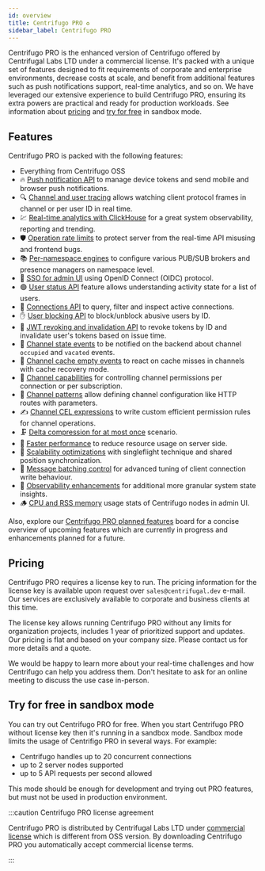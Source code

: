 ```yaml
---
id: overview
title: Centrifugo PRO ♻️
sidebar_label: Centrifugo PRO
---
```


Centrifugo PRO is the enhanced version of Centrifugo offered by Centrifugal Labs LTD under a commercial license. It's packed with a unique set of features designed to fit requirements of corporate and enterprise environments, decrease costs at scale, and benefit from additional features such as push notifications support, real-time analytics, and so on. We have leveraged our extensive experience to build Centrifugo PRO, ensuring its extra powers are practical and ready for production workloads. See information about [pricing](#pricing) and [try for free](#try-for-free-in-sandbox-mode) in sandbox mode.

## Features

Centrifugo PRO is packed with the following features:

* Everything from Centrifugo OSS
* 🔥 [Push notification API](./push_notifications.md) to manage device tokens and send mobile and browser push notifications.
* 🔍 [Channel and user tracing](./tracing.md) allows watching client protocol frames in channel or per user ID in real time.
* 💹 [Real-time analytics with ClickHouse](./analytics.md) for a great system observability, reporting and trending.
* 🛡️ [Operation rate limits](./rate_limiting.md) to protect server from the real-time API misusing and frontend bugs.
* 📚 [Per-namespace engines](./namespace_engines.md) to configure various PUB/SUB brokers and presence managers on namespace level.
* 🔐 [SSO for admin UI](./admin_idp_auth.md) using OpenID Connect (OIDC) protocol.
* 🟢 [User status API](./user_status.md) feature allows understanding activity state for a list of users.
* 🔌 [Connections API](./connections.md) to query, filter and inspect active connections.
* ✋ [User blocking API](./user_block.md) to block/unblock abusive users by ID.
* 🛑 [JWT revoking and invalidation API](./token_revocation.md) to revoke tokens by ID and invalidate user's tokens based on issue time.
* 🔔 [Channel state events](channel_events.md) to be notified on the backend about channel `occupied` and `vacated` events.
* 🥣 [Channel cache empty events](channel_cache_empty.md) to react on cache misses in channels with cache recovery mode.
* 💪 [Channel capabilities](./capabilities.md) for controlling channel permissions per connection or per subscription.
* 📜 [Channel patterns](./channel_patterns.md) allow defining channel configuration like HTTP routes with parameters.
* ✍️ [Channel CEL expressions](./cel_expressions.md) to write custom efficient permission rules for channel operations.
* 🗜️ [Delta compression for at most once](./delta_at_most_once.md) scenario.
* 🚀 [Faster performance](./performance.md) to reduce resource usage on server side.
* 🔮 [Scalability optimizations](./scalability.md) with singleflight technique and shared position synchronization.
* 🍔 [Message batching control](./client_msg_batching.md) for advanced tuning of client connection write behaviour.
* 🧐 [Observability enhancements](./observability_enhancements.md) for additional more granular system state insights.
* 🪵 [CPU and RSS memory](./process_stats.md) usage stats of Centrifugo nodes in admin UI.

Also, explore our [Centrifugo PRO planned features](https://github.com/orgs/centrifugal/projects/3/views/1) board for a concise overview of upcoming features which are currently in progress and enhancements planned for a future.

## Pricing

Centrifugo PRO requires a license key to run. The pricing information for the license key is available upon request over `sales@centrifugal.dev` e-mail. Our services are exclusively available to corporate and business clients at this time.

The license key allows running Centrifugo PRO without any limits for organization projects, includes 1 year of prioritized support and updates. Our pricing is flat and based on your company size. Please contact us for more details and a quote.

We would be happy to learn more about your real-time challenges and how Centrifugo can help you address them. Don't hesitate to ask for an online meeting to discuss the use case in-person.

## Try for free in sandbox mode

You can try out Centrifugo PRO for free. When you start Centrifugo PRO without license key then it's running in a sandbox mode. Sandbox mode limits the usage of Centrifigo PRO in several ways. For example:

* Centrifugo handles up to 20 concurrent connections
* up to 2 server nodes supported
* up to 5 API requests per second allowed

This mode should be enough for development and trying out PRO features, but must not be used in production environment.

:::caution Centrifugo PRO license agreement

Centrifugo PRO is distributed by Centrifugal Labs LTD under [commercial license](/license) which is different from OSS version. By downloading Centrifugo PRO you automatically accept commercial license terms.

:::
